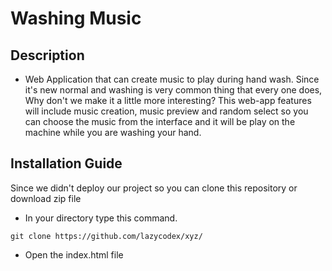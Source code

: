 # Washing Music

## Description

- Web Application that can create music to play during hand wash. Since it's new normal and washing is very common thing that every one does, Why don't we make it a little more interesting? This web-app features will include music creation, music preview and random select so you can choose the music from the interface and it will be play on the machine while you are washing your hand.


## Installation Guide

Since we didn't deploy our project so you can clone this repository or download zip file

- In your directory type this command.
```shell
git clone https://github.com/lazycodex/xyz/
```
- Open the index.html file
